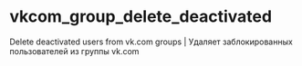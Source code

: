 vkcom_group_delete_deactivated
==============================

Delete deactivated users from vk.com groups | Удаляет заблокированных пользователей из группы vk.com
